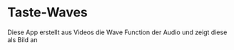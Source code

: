 # Taste-Waves
Diese App erstellt aus Videos die Wave Function der Audio und zeigt diese als Bild an
